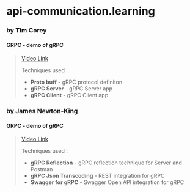 # api-communication.learning

### by Tim Corey

#### **GRPC** - demo of gRPC

> [Video Link](https://www.youtube.com/watch?v=QyxCX2GYHxk&t=1s)
>
> Techniques used :
> * **Proto buff** - gRPC protocol definiton
> * **gRPC Server** - gRPC Server app
> * **gRPC Client** - gRPC Client app

### by James Newton-King

#### **GRPC** - demo of gRPC

> [Video Link](https://www.youtube.com/watch?v=et_2NBk4N4Y&t=672s)
>
> Techniques used :
> * **gRPC Reflection** - gRPC reflection technique for Server and Postman  
> * **gRPC Json Transcoding** - REST integration for gRPC
> * **Swagger for gRPC** - Swagger Open API integration for gRPC
